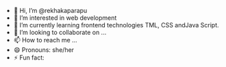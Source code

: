 - 👋 Hi, I’m @rekhakaparapu
- 👀 I’m interested in web development
- 🌱 I’m currently learning frontend technologies TML, CSS andJava Script.
- 💞️ I’m looking to collaborate on ...
- 📫 How to reach me ...
- 😄 Pronouns: she/her
- ⚡ Fun fact: 

<!---
rekhakaparapu/rekhakaparapu is a ✨ special ✨ repository because its `README.md` (this file) appears on your GitHub profile.
You can click the Preview link to take a look at your changes.
--->
